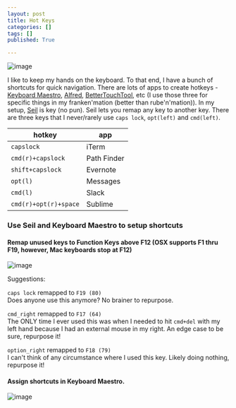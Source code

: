 ```yaml
---
layout: post
title: Hot Keys
categories: []
tags: []
published: True

---
```


![image](https://cloud.githubusercontent.com/assets/12622205/7895860/d776ae68-0671-11e5-83bb-b6c29a97d6b5.png)

I like to keep my hands on the keyboard. To that end, I have a bunch of shortcuts for quick navigation. There are lots of apps to create hotkeys - [Keyboard Maestro](http://www.keyboardmaestro.com/main/), [Alfred](http://www.alfredapp.com/), [BetterTouchTool](http://www.bettertouchtool.net/), etc (I use those three for specific things in my franken'mation (better than rube'n'mation)). In my setup, [Seil](https://pqrs.org/osx/karabiner/seil.html.en) is key (no pun). Seil lets you remap any key to another key. There are three keys that I never/rarely use `caps lock`, `opt(left)` and `cmd(left)`.

|**hotkey** | **app**|
|---------------------|---------------|
|`capslock`| iTerm|
|`cmd(r)+capslock`| Path Finder|
|`shift+capslock`| Evernote|
|`opt(l)`| Messages|
|`cmd(l)`| Slack|
|`cmd(r)+opt(r)+space`| Sublime|


<!-- |`opt-r`| help file| -->

### Use Seil and Keyboard Maestro to setup shortcuts

#### Remap unused keys to Function Keys above F12 (OSX supports F1 thru F19, however, Mac keyboards stop at F12)

![image](https://cloud.githubusercontent.com/assets/12622205/7895643/9fa2d7c8-0667-11e5-9f44-4f3ac9d9bfd9.png)

Suggestions:

`caps lock` remapped to `F19 (80)`<br>
Does anyone use this anymore? No brainer to repurpose.

`cmd_right` remapped to `F17 (64)`<br>
The ONLY time I ever used this was when I needed to hit `cmd+del` with my left hand because I had an external mouse in my right. An edge case to be sure, repurpose it!

`option_right` remapped to `F18 (79)`<br>
I can't think of any circumstance where I used this key. Likely doing nothing, repurpose it!


#### Assign shortcuts in Keyboard Maestro.

![image](https://cloud.githubusercontent.com/assets/12622205/7895639/78b57328-0667-11e5-9e09-42d7ca2f1bea.png)



